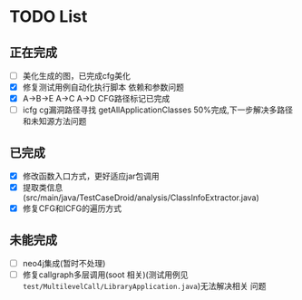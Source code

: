 # TODO  List

## 正在完成
- [ ] 美化生成的图，已完成cfg美化
- [x] 修复测试用例自动化执行脚本 依赖和参数问题
- [x] A->B->E A->C A->D CFG路径标记已完成
- [ ] icfg cg漏洞路径寻找 getAllApplicationClasses 50%完成,下一步解决多路径和未知源方法问题

## 已完成
- [x] 修改函数入口方式，更好适应jar包调用
- [x] 提取类信息(src/main/java/TestCaseDroid/analysis/ClassInfoExtractor.java)
- [x] 修复CFG和ICFG的遍历方式

## 未能完成
- [ ] neo4j集成(暂时不处理)
- [ ] 修复callgraph多层调用(soot 相关)(测试用例见`test/MultilevelCall/LibraryApplication.java`)无法解决相关
  问题